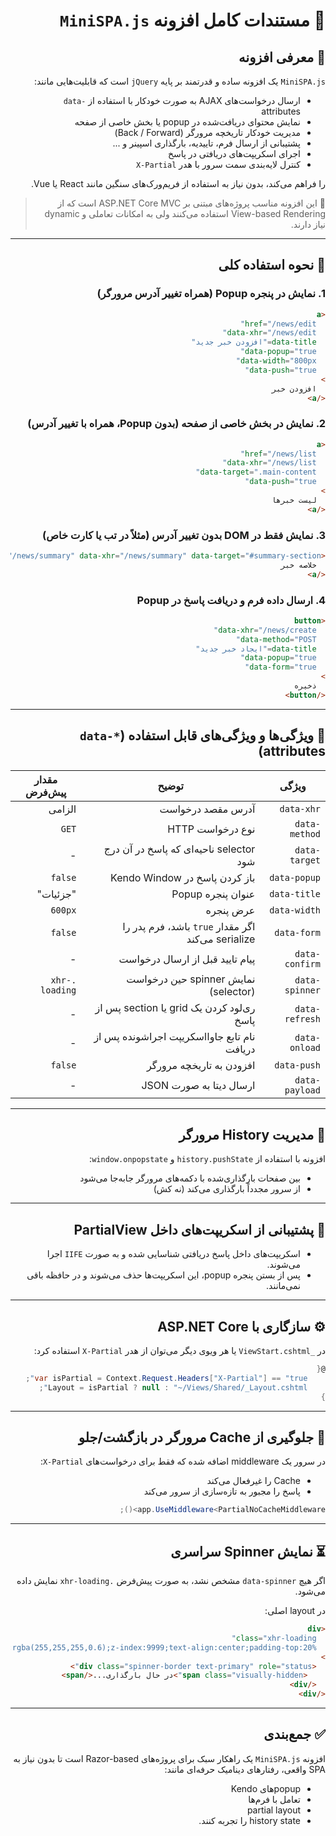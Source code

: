 <div dir="rtl">

# 📄 مستندات کامل افزونه `MiniSPA.js`

## 📌 معرفی افزونه

`MiniSPA.js` یک افزونه ساده و قدرتمند بر پایه `jQuery` است که قابلیت‌هایی مانند:

- ارسال درخواست‌های AJAX به صورت خودکار با استفاده از `data-` attributes
- نمایش محتوای دریافت‌شده در popup یا بخش خاصی از صفحه
- مدیریت خودکار تاریخچه مرورگر (Back / Forward)
- پشتیبانی از ارسال فرم، تاییدیه، بارگذاری اسپینر و ...
- اجرای اسکریپت‌های دریافتی در پاسخ
- کنترل لایه‌بندی سمت سرور با هدر `X-Partial`

را فراهم می‌کند، بدون نیاز به استفاده از فریم‌ورک‌های سنگین مانند React یا Vue.

> 🔧 این افزونه مناسب پروژه‌های مبتنی بر ASP.NET Core MVC است که از View-based Rendering استفاده می‌کنند ولی به امکانات تعاملی و dynamic نیاز دارند.

---

## 🎯 نحوه استفاده کلی

### 1. نمایش در پنجره Popup (همراه تغییر آدرس مرورگر)

```html
<a
  href="/news/edit"
  data-xhr="/news/edit"
  data-title="افزودن خبر جدید"
  data-popup="true"
  data-width="800px"
  data-push="true"
>
  افزودن خبر
</a>
```

### 2. نمایش در بخش خاصی از صفحه (بدون Popup، همراه با تغییر آدرس)

```html
<a
  href="/news/list"
  data-xhr="/news/list"
  data-target=".main-content"
  data-push="true"
>
  لیست خبرها
</a>
```

### 3. نمایش فقط در DOM بدون تغییر آدرس (مثلاً در تب یا کارت خاص)

```html
<a href="/news/summary" data-xhr="/news/summary" data-target="#summary-section">
  خلاصه خبر
</a>
```

### 4. ارسال داده فرم و دریافت پاسخ در Popup

```html
<button
  data-xhr="/news/create"
  data-method="POST"
  data-title="ایجاد خبر جدید"
  data-popup="true"
  data-form="true"
>
  ذخیره
</button>
```

---

## 🔖 ویژگی‌ها و ویژگی‌های قابل استفاده (`data-*` attributes)

| ویژگی          | توضیح                                              | مقدار پیش‌فرض  |
| -------------- | -------------------------------------------------- | -------------- |
| `data-xhr`     | آدرس مقصد درخواست                                  | الزامی         |
| `data-method`  | نوع درخواست HTTP                                   | `GET`          |
| `data-target`  | selector ناحیه‌ای که پاسخ در آن درج شود            | -              |
| `data-popup`   | باز کردن پاسخ در Kendo Window                      | `false`        |
| `data-title`   | عنوان پنجره Popup                                  | "جزئیات"       |
| `data-width`   | عرض پنجره                                          | `600px`        |
| `data-form`    | اگر مقدار `true` باشد، فرم پدر را serialize می‌کند | `false`        |
| `data-confirm` | پیام تایید قبل از ارسال درخواست                    | -              |
| `data-spinner` | نمایش spinner حین درخواست (selector)               | `.xhr-loading` |
| `data-refresh` | ری‌لود کردن یک grid یا section پس از پاسخ          | -              |
| `data-onload`  | نام تابع جاوااسکریپت اجراشونده پس از دریافت        | -              |
| `data-push`    | افزودن به تاریخچه مرورگر                           | `false`        |
| `data-payload` | ارسال دیتا به صورت JSON                            | -              |

---

## 🔁 مدیریت History مرورگر

افزونه با استفاده از `history.pushState` و `window.onpopstate`:

- بین صفحات بارگذاری‌شده با دکمه‌های مرورگر جابه‌جا می‌شود
- از سرور مجدداً بارگذاری می‌کند (نه کش)

---

## 🧠 پشتیبانی از اسکریپت‌های داخل PartialView

- اسکریپت‌های داخل پاسخ دریافتی شناسایی شده و به صورت `IIFE` اجرا می‌شوند.
- پس از بستن پنجره popup، این اسکریپت‌ها حذف می‌شوند و در حافظه باقی نمی‌مانند.

---

## ⚙️ سازگاری با ASP.NET Core

در `_ViewStart.cshtml` یا هر ویوی دیگر می‌توان از هدر `X-Partial` استفاده کرد:

```csharp
@{
    var isPartial = Context.Request.Headers["X-Partial"] == "true";
    Layout = isPartial ? null : "~/Views/Shared/_Layout.cshtml";
}
```

---

## 🚫 جلوگیری از Cache مرورگر در بازگشت/جلو

در سرور یک middleware اضافه شده که فقط برای درخواست‌های `X-Partial`:

- Cache را غیرفعال می‌کند
- پاسخ را مجبور به تازه‌سازی از سرور می‌کند

```csharp
app.UseMiddleware<PartialNoCacheMiddleware>();
```

---

## ⏳ نمایش Spinner سراسری

اگر هیچ `data-spinner` مشخص نشد، به صورت پیش‌فرض `.xhr-loading` نمایش داده می‌شود.

در layout اصلی:

```html
<div
  class="xhr-loading"
  style="display:none;position:fixed;top:0;left:0;width:100%;height:100%;background:rgba(255,255,255,0.6);z-index:9999;text-align:center;padding-top:20%;"
>
  <div class="spinner-border text-primary" role="status">
    <span class="visually-hidden">در حال بارگذاری...</span>
  </div>
</div>
```

---

## ✅ جمع‌بندی

افزونه `MiniSPA.js` یک راهکار سبک برای پروژه‌های Razor-based است تا بدون نیاز به SPA واقعی، رفتارهای دینامیک حرفه‌ای مانند:

- popupهای Kendo
- تعامل با فرم‌ها
- partial layout
- history state را تجربه کنند.

</div>

